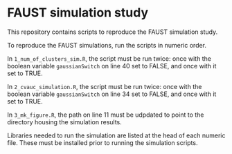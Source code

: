 # FAUST simulation study

This repository contains scripts to reproduce the
FAUST simulation study.

To reproduce the FAUST simulations, run the scripts in numeric order.

In `1_num_of_clusters_sim.R`, the script must be run twice: once with the boolean variable `gaussianSwitch` on line 40 set to FALSE, and once with it set to TRUE.

In `2_cvauc_simulation.R`, the script must be run twice: once with the boolean variable `gaussianSwitch` on line 34 set to FALSE, and once with it set to TRUE.

In `3_mk_figure.R`, the path on line 11 must be udpdated to point to the directory housing the simulation results.

Libraries needed to run the simulation are listed at the head of each numeric file. These must be installed prior to running the simulation scripts.


